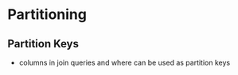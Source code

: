 # Partitioning


## Partition Keys
- columns in join queries and where can be used as partition keys
